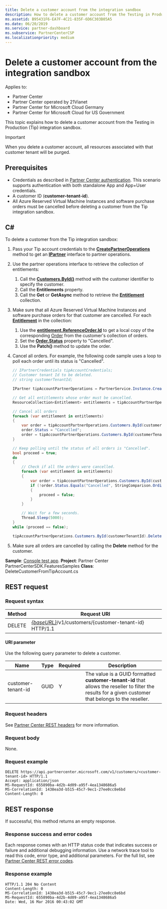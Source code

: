 ```yaml
---
title: Delete a customer account from the integration sandbox
description: How to delete a customer account from the Testing in Production (Tip) integration sandbox.
ms.assetid: B95431F6-EA7F-4C21-835F-6D6C303B05A5
ms.date: 06/20/2019
ms.service: partner-dashboard
ms.subservice: PartnerCenterCSP
ms.localizationpriority: medium
---
```


# Delete a customer account from the integration sandbox

Applies to:

- Partner Center
- Partner Center operated by 21Vianet
- Partner Center for Microsoft Cloud Germany
- Partner Center for Microsoft Cloud for US Government

This topic explains how to delete a customer account from the Testing in Production (Tip) integration sandbox.

> [!IMPORTANT]
> When you delete a customer account, all resources associated with that customer tenant will be purged.

## Prerequisites

- Credentials as described in [Partner Center authentication](partner-center-authentication.md). This scenario supports authentication with both standalone App and App+User credentials.
- A customer ID (**customer-tenant-id**).
- All Azure Reserved Virtual Machine Instances and software purchase orders must be cancelled before deleting a customer from the Tip integration sandbox.

## C\#

To delete a customer from the Tip integration sandbox:

1. Pass your Tip account credentials to the [**CreatePartnerOperations**](https://docs.microsoft.com/dotnet/api/microsoft.store.partnercenter.partnerservice.instance) method to get an [**IPartner**](https://docs.microsoft.com/dotnet/api/microsoft.store.partnercenter.ipartner) interface to partner operations.
2. Use the partner operations interface to retrieve the collection of entitlements:
    1. Call the [**Customers.ById()**](https://docs.microsoft.com/dotnet/api/microsoft.store.partnercenter.customers.icustomercollection.byid) method with the customer identifier to specify the customer.
    2. Call the **Entitlements** property.
    3. Call the **Get** or **GetAsync** method to retrieve the [**Entitlement**](entitlement-resources.md) collection.
3. Make sure that all Azure Reserved Virtual Machine Instances and software purchase orders for that customer are cancelled. For each [**Entitlement**](entitlement-resources.md) in the collection:
    1. Use the [**entitlement.ReferenceOrder.Id**](entitlement-resources.md#referenceorder) to get a local copy of the corresponding [Order](order-resources.md#order) from the customer's collection of orders.
    2. Set the [**Order.Status**](order-resources.md#order) property to "Cancelled".
    3. Use the **Patch()** method to update the order.
4. Cancel all orders. For example, the following code sample uses a loop to poll each order until its status is "Cancelled".

    ``` csharp
    // IPartnerCredentials tipAccountCredentials;
    // Customer tenant Id to be deleted.
    // string customerTenantId;

    IPartner tipAccountPartnerOperations = PartnerService.Instance.CreatePartnerOperations(tipAccountCredentials);

    // Get all entitlements whose order must be cancelled.
    ResourceCollection<Entitlement> entitlements = tipAccountPartnerOperations.Customers.ById(customerTenantId).Entitlements.Get();

    // Cancel all orders
    foreach (var entitlement in entitlements)
    {
        var order = tipAccountPartnerOperations.Customers.ById(customerTenantId).Orders.ById(entitlement.ReferenceOrder.Id).Get();
        order.Status = "Cancelled";
        order = tipAccountPartnerOperations.Customers.ById(customerTenantId).Orders.ById(order.Id).Patch(order);
    }

    // Keep polling until the status of all orders is "Cancelled".
    bool proceed = true;
    do
    {
        // Check if all the orders were cancelled.
        foreach (var entitlement in entitlements)
        {
            var order = tipAccountPartnerOperations.Customers.ById(customerTenantId).Orders.ById(entitlement.ReferenceOrder.Id).Get();
            if (!order.Status.Equals("Cancelled", StringComparison.OrdinalIgnoreCase))
            {
                proceed = false;
            }
        }

        // Wait for a few seconds.
        Thread.Sleep(5000);
    }
    while (proceed == false);

    tipAccountPartnerOperations.Customers.ById(customerTenantId).Delete();
    ```

5. Make sure all orders are cancelled by calling the **Delete** method for the customer.

**Sample**: [Console test app](console-test-app.md). **Project**: Partner Center PartnerCenterSDK.FeaturesSamples **Class**: DeleteCustomerFromTipAccount.cs

## REST request

### Request syntax

| Method     | Request URI                                                                            |
|------------|----------------------------------------------------------------------------------------|
| DELETE     | [*{baseURL}*](partner-center-rest-urls.md)/v1/customers/{customer-tenant-id} HTTP/1.1 |

#### URI parameter

Use the following query parameter to delete a customer.

| Name                   | Type     | Required | Description                                                                         |
|------------------------|----------|----------|-------------------------------------------------------------------------------------|
| customer-tenant-id     | GUID     | Y        | The value is a GUID formatted **customer-tenant-id** that allows the reseller to filter the results for a given customer that belongs to the reseller. |

### Request headers

See [Partner Center REST headers](headers.md) for more information.

### Request body

None.

### Request example

```http
DELETE https://api.partnercenter.microsoft.com/v1/customers/<customer-tenant-id> HTTP/1.1
Accept: application/json
MS-RequestId: 655890ba-4d2b-4d09-a95f-4ea1348686a5
MS-CorrelationId: 1438ea3d-b515-45c7-9ec1-27ee0cc8e6bd
Content-Length: 0
```

## REST response

If successful, this method returns an empty response.

### Response success and error codes

Each response comes with an HTTP status code that indicates success or failure and additional debugging information. Use a network trace tool to read this code, error type, and additional parameters. For the full list, see [Partner Center REST error codes](error-codes.md).

### Response example

```http
HTTP/1.1 204 No Content
Content-Length: 0
MS-CorrelationId: 1438ea3d-b515-45c7-9ec1-27ee0cc8e6bd
MS-RequestId: 655890ba-4d2b-4d09-a95f-4ea1348686a5
Date: Wed, 16 Mar 2016 00:43:02 GMT
```
